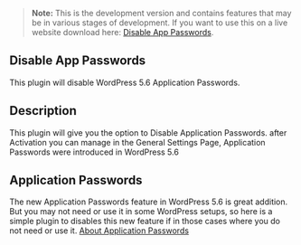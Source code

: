 > **Note:** This is the development version and contains features that may be in various stages of development. If you want to use this on a live website download here: [Disable App Passwords](https://wordpress.org/plugins/wp-disable-app-passwords/).

## Disable App Passwords
This plugin will disable WordPress 5.6 Application Passwords.

## Description
This plugin will give you the option to Disable Application Passwords.
after Activation you can manage in the General Settings Page,
Application Passwords were introduced in WordPress 5.6

## Application Passwords
The new Application Passwords feature in WordPress 5.6 is great addition.
But you may not need or use it in some WordPress setups, so here is a simple plugin
to disables this new feature if in those cases where you do not need or use it.
[About Application Passwords](https://make.wordpress.org/core/2020/11/05/application-passwords-integration-guide/)  
